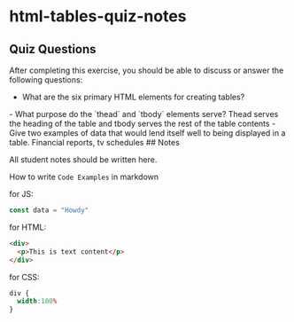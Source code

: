 # html-tables-quiz-notes

## Quiz Questions

After completing this exercise, you should be able to discuss or answer the following questions:

- What are the six primary HTML elements for creating tables?
<thead> <tbody> <tr> <td> <th> <tfoot>
- What purpose do the `thead` and `tbody` elements serve?
Thead serves the heading of the table and tbody serves the rest of the table contents
- Give two examples of data that would lend itself well to being displayed in a table.
Financial reports, tv schedules
## Notes

All student notes should be written here.


How to write `Code Examples` in markdown

for JS:
```javascript
const data = "Howdy"
```

for HTML:
```html
<div>
  <p>This is text content</p>
</div>
```

for CSS:
```css
div {
  width:100%
}
```

